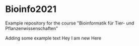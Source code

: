 # Bioinfo2021
Example repository for the course "Bioinformatik für Tier- und Pflanzenwissenschaften" 

Adding some example text Hey I am new Here
